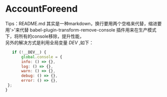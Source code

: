 # AccountForeend
Tips：README.md 其实是一种markdown，换行要用两个空格来代替，缩进要用'>'来代替
babel-plugin-transform-remove-console 插件用来在生产模式下，将所有的console移除，提升性能，  
另外的解决方式是利用全局变量  _DEV_ ,如下：  
 ```JavaScript
    if (!__DEV__) {  
        global.console = {   
        info: () => {},    
        log: () => {},    
        warn: () => {},    
        debug: () => {},    
        error: () => {},    
  };  
}
```